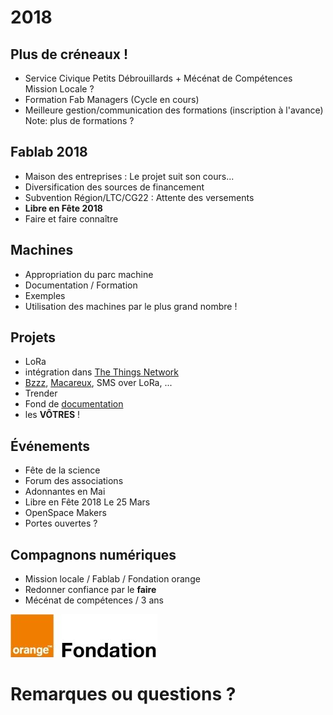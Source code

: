# 2018


## Plus de créneaux !
* Service Civique Petits Débrouillards + Mécénat de Compétences Mission Locale ?
* Formation Fab Managers (Cycle en cours)
* Meilleure gestion/communication des formations (inscription à l'avance)
Note: plus de formations ?


## Fablab 2018
* Maison des entreprises : Le projet suit son cours...
* Diversification des sources de financement
* Subvention Région/LTC/CG22 : Attente des versements
* **Libre en Fête 2018**
* Faire et faire connaître


## Machines
* Appropriation du parc machine
* Documentation / Formation
* Exemples
* Utilisation des machines par le plus grand nombre !


## Projets
* LoRa
* intégration dans [The Things Network](https://www.thethingsnetwork.org/)
* [Bzzz](http://wiki.fablab-lannion.org//index.php?title=Bzzz), [Macareux](http://wiki.fablab-lannion.org/index.php?title=Comptage_Macareux), SMS over LoRa, ...
* Trender
* Fond de [documentation](http://wiki.fablab-lannion.org/index.php?title=Cat%C3%A9gorie:Formation)
* les **VÔTRES** !


## Événements
* Fête de la science
* Forum des associations
* Adonnantes en Mai
* Libre en Fête 2018 Le 25 Mars
* OpenSpace Makers
* Portes ouvertes ?


## Compagnons numériques
* Mission locale / Fablab / Fondation orange
* Redonner confiance par le **faire**
* Mécénat de compétences / 3 ans

![fondation](img/FondationOrange.jpg)


# Remarques ou questions ?
